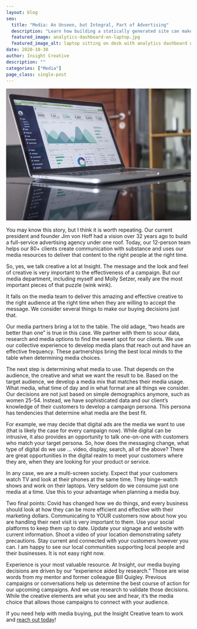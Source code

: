 ```yaml
---
layout: blog
seo:
  title: "Media: An Unseen, but Integral, Part of Advertising"
  description: "Learn how building a statically generated site can make your website lightweight, secure, and fast!"
  featured_image: analytics-dashboard-on-laptop.jpg
  featured_image_alt: laptop sitting on desk with analytics dashboard on display
date: 2020-10-30
author: Insight Creative
description: ""
categories: ["Media"]
page_class: single-post
---
```


![laptop sitting on desk with analytics dashboard on display](analytics-dashboard-on-laptop.jpg)

You may know this story, but I think it is worth repeating. Our current president and founder Jim von Hoff had a vision over 32 years ago to build a full-service advertising agency under one roof. Today, our 12-person team helps our 80+ clients create communication with substance and uses our media resources to deliver that content to the right people at the right time.

So, yes, we talk creative a lot at Insight. The message and the look and feel of creative is very important to the effectiveness of a campaign. But our media department, including myself and Molly Setzer, really are the most important pieces of that puzzle (wink wink).

It falls on the media team to deliver this amazing and effective creative to the right audience at the right time when they are willing to accept the message. We consider several things to make our buying decisions just that.

Our media partners bring a lot to the table. The old adage, “two heads are better than one” is true in this case. We partner with them to scour data, research and media options to find the sweet spot for our clients. We use our collective experience to develop media plans that reach out and have an effective frequency. These partnerships bring the best local minds to the table when determining media choices.

The next step is determining what media to use. That depends on the audience, the creative and what we want the result to be. Based on the target audience, we develop a media mix that matches their media usage. What media, what time of day and in what format are all things we consider. Our decisions are not just based on simple demographics anymore, such as women 25-54. Instead, we have sophisticated data and our client’s knowledge of their customers to develop a campaign persona. This persona has tendencies that determine what media are the best fit.

For example, we may decide that digital ads are the media we want to use (that is likely the case for every campaign now). While digital can be intrusive, it also provides an opportunity to talk one-on-one with customers who match your target persona. So, how does the messaging change, what type of digital do we use … video, display, search, all of the above? There are great opportunities in the digital realm to meet your customers where they are, when they are looking for your product or service.

In any case, we are a multi-screen society. Expect that your customers watch TV and look at their phones at the same time. They binge-watch shows and work on their laptops. Very seldom do we consume just one media at a time. Use this to your advantage when planning a media buy.

Two final points: Covid has changed how we do things, and every business should look at how they can be more efficient and effective with their marketing dollars. Communicating to YOUR customers now about how you are handling their next visit is very important to them. Use your social platforms to keep them up to date. Update your signage and website with current information. Shoot a video of your location demonstrating safety precautions. Stay current and connected with your customers however you can. I am happy to see our local communities supporting local people and their businesses. It is not easy right now.

Experience is your most valuable resource. At Insight, our media buying decisions are driven by our “experience aided by research.” Those are wise words from my mentor and former colleague Bill Quigley. Previous campaigns or conversations help us determine the best course of action for our upcoming campaigns. And we use research to validate those decisions. While the creative elements are what you see and hear, it’s the media choice that allows those campaigns to connect with your audience.

If you need help with media buying, put the Insight Creative team to work and <a href="https://insightcreative.com/contact">reach out today</a>!
